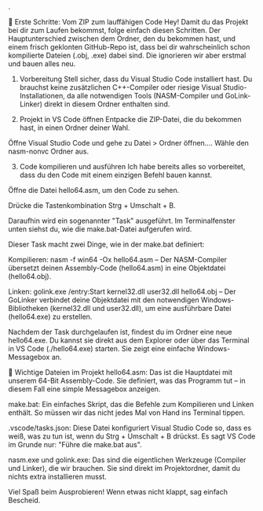 .

🚀 Erste Schritte: Vom ZIP zum lauffähigen Code
Hey! Damit du das Projekt bei dir zum Laufen bekommst, folge einfach diesen Schritten. Der Hauptunterschied zwischen dem Ordner, den du bekommen hast, und einem frisch geklonten GitHub-Repo ist, dass bei dir wahrscheinlich schon kompilierte Dateien (.obj, .exe) dabei sind. Die ignorieren wir aber erstmal und bauen alles neu.

1. Vorbereitung
Stell sicher, dass du Visual Studio Code installiert hast. Du brauchst keine zusätzlichen C++-Compiler oder riesige Visual Studio-Installationen, da alle notwendigen Tools (NASM-Compiler und GoLink-Linker) direkt in diesem Ordner enthalten sind.

2. Projekt in VS Code öffnen
Entpacke die ZIP-Datei, die du bekommen hast, in einen Ordner deiner Wahl.

Öffne Visual Studio Code und gehe zu Datei > Ordner öffnen.... Wähle den nasm-nonvc Ordner aus.

3. Code kompilieren und ausführen
Ich habe bereits alles so vorbereitet, dass du den Code mit einem einzigen Befehl bauen kannst.

Öffne die Datei hello64.asm, um den Code zu sehen.

Drücke die Tastenkombination Strg + Umschalt + B.

Daraufhin wird ein sogenannter "Task" ausgeführt. Im Terminalfenster unten siehst du, wie die make.bat-Datei aufgerufen wird.

Dieser Task macht zwei Dinge, wie in der make.bat definiert:

Kompilieren: nasm -f win64 -Ox hello64.asm – Der NASM-Compiler übersetzt deinen Assembly-Code (hello64.asm) in eine Objektdatei (hello64.obj).

Linken: golink.exe /entry:Start kernel32.dll user32.dll hello64.obj – Der GoLinker verbindet deine Objektdatei mit den notwendigen Windows-Bibliotheken (kernel32.dll und user32.dll), um eine ausführbare Datei (hello64.exe) zu erstellen.

Nachdem der Task durchgelaufen ist, findest du im Ordner eine neue hello64.exe. Du kannst sie direkt aus dem Explorer oder über das Terminal in VS Code (./hello64.exe) starten. Sie zeigt eine einfache Windows-Messagebox an.

📁 Wichtige Dateien im Projekt
hello64.asm: Das ist die Hauptdatei mit unserem 64-Bit Assembly-Code. Sie definiert, was das Programm tut – in diesem Fall eine simple Messagebox anzeigen.

make.bat: Ein einfaches Skript, das die Befehle zum Kompilieren und Linken enthält. So müssen wir das nicht jedes Mal von Hand ins Terminal tippen.

.vscode/tasks.json: Diese Datei konfiguriert Visual Studio Code so, dass es weiß, was zu tun ist, wenn du Strg + Umschalt + B drückst. Es sagt VS Code im Grunde nur: "Führe die make.bat aus".

nasm.exe und golink.exe: Das sind die eigentlichen Werkzeuge (Compiler und Linker), die wir brauchen. Sie sind direkt im Projektordner, damit du nichts extra installieren musst.

Viel Spaß beim Ausprobieren! Wenn etwas nicht klappt, sag einfach Bescheid.
